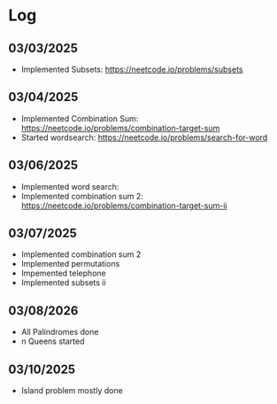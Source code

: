 # Log

## 03/03/2025
- Implemented Subsets: https://neetcode.io/problems/subsets

## 03/04/2025

- Implemented Combination Sum: https://neetcode.io/problems/combination-target-sum
- Started wordsearch: https://neetcode.io/problems/search-for-word

## 03/06/2025

- Implemented word search: 
- Implemented combination sum 2: https://neetcode.io/problems/combination-target-sum-ii

## 03/07/2025

- Implemented combination sum 2
- Implemented permutations
- Impemented telephone
- Implemented subsets ii


## 03/08/2026

- All Palindromes done
- n Queens started

## 03/10/2025
- Island problem mostly done